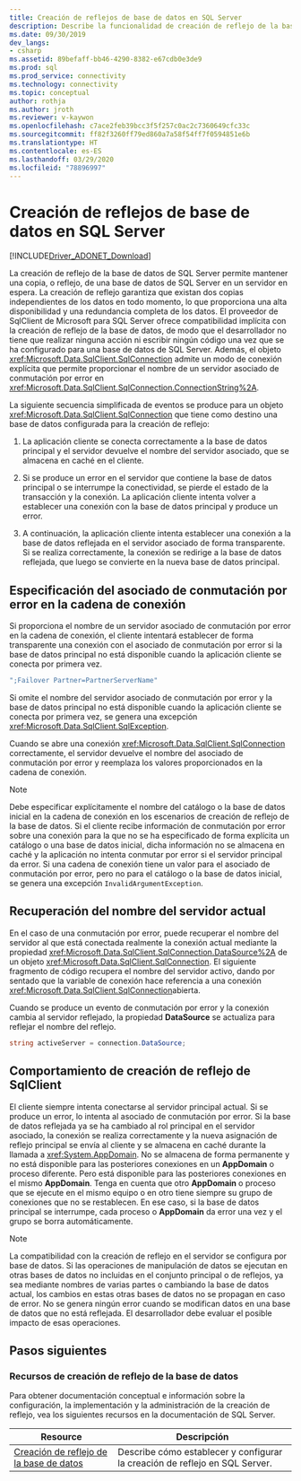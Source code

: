 ```yaml
---
title: Creación de reflejos de base de datos en SQL Server
description: Describe la funcionalidad de creación de reflejo de la base de datos.
ms.date: 09/30/2019
dev_langs:
- csharp
ms.assetid: 89befaff-bb46-4290-8382-e67cdb0e3de9
ms.prod: sql
ms.prod_service: connectivity
ms.technology: connectivity
ms.topic: conceptual
author: rothja
ms.author: jroth
ms.reviewer: v-kaywon
ms.openlocfilehash: c7ace2feb39bcc3f5f257c0ac2c7360649cfc33c
ms.sourcegitcommit: ff82f3260ff79ed860a7a58f54ff7f0594851e6b
ms.translationtype: HT
ms.contentlocale: es-ES
ms.lasthandoff: 03/29/2020
ms.locfileid: "78896997"
---
```

# <a name="database-mirroring-in-sql-server"></a>Creación de reflejos de base de datos en SQL Server

[!INCLUDE[Driver_ADONET_Download](../../../includes/driver_adonet_download.md)]

La creación de reflejo de la base de datos de SQL Server permite mantener una copia, o reflejo, de una base de datos de SQL Server en un servidor en espera. La creación de reflejo garantiza que existan dos copias independientes de los datos en todo momento, lo que proporciona una alta disponibilidad y una redundancia completa de los datos. El proveedor de SqlClient de Microsoft para SQL Server ofrece compatibilidad implícita con la creación de reflejo de la base de datos, de modo que el desarrollador no tiene que realizar ninguna acción ni escribir ningún código una vez que se ha configurado para una base de datos de SQL Server. Además, el objeto <xref:Microsoft.Data.SqlClient.SqlConnection> admite un modo de conexión explícita que permite proporcionar el nombre de un servidor asociado de conmutación por error en <xref:Microsoft.Data.SqlClient.SqlConnection.ConnectionString%2A>.  
  
La siguiente secuencia simplificada de eventos se produce para un objeto <xref:Microsoft.Data.SqlClient.SqlConnection> que tiene como destino una base de datos configurada para la creación de reflejo:  
  
1. La aplicación cliente se conecta correctamente a la base de datos principal y el servidor devuelve el nombre del servidor asociado, que se almacena en caché en el cliente.  
  
2. Si se produce un error en el servidor que contiene la base de datos principal o se interrumpe la conectividad, se pierde el estado de la transacción y la conexión. La aplicación cliente intenta volver a establecer una conexión con la base de datos principal y produce un error.  
  
3. A continuación, la aplicación cliente intenta establecer una conexión a la base de datos reflejada en el servidor asociado de forma transparente. Si se realiza correctamente, la conexión se redirige a la base de datos reflejada, que luego se convierte en la nueva base de datos principal.  
  
## <a name="specifying-the-failover-partner-in-the-connection-string"></a>Especificación del asociado de conmutación por error en la cadena de conexión  
Si proporciona el nombre de un servidor asociado de conmutación por error en la cadena de conexión, el cliente intentará establecer de forma transparente una conexión con el asociado de conmutación por error si la base de datos principal no está disponible cuando la aplicación cliente se conecta por primera vez.  
  
```csharp
";Failover Partner=PartnerServerName"  
```  
  
Si omite el nombre del servidor asociado de conmutación por error y la base de datos principal no está disponible cuando la aplicación cliente se conecta por primera vez, se genera una excepción <xref:Microsoft.Data.SqlClient.SqlException>.  
  
Cuando se abre una conexión <xref:Microsoft.Data.SqlClient.SqlConnection> correctamente, el servidor devuelve el nombre del asociado de conmutación por error y reemplaza los valores proporcionados en la cadena de conexión.  
  
> [!NOTE]
>  Debe especificar explícitamente el nombre del catálogo o la base de datos inicial en la cadena de conexión en los escenarios de creación de reflejo de la base de datos. Si el cliente recibe información de conmutación por error sobre una conexión para la que no se ha especificado de forma explícita un catálogo o una base de datos inicial, dicha información no se almacena en caché y la aplicación no intenta conmutar por error si el servidor principal da error. Si una cadena de conexión tiene un valor para el asociado de conmutación por error, pero no para el catálogo o la base de datos inicial, se genera una excepción `InvalidArgumentException`.  
  
## <a name="retrieving-the-current-server-name"></a>Recuperación del nombre del servidor actual  
En el caso de una conmutación por error, puede recuperar el nombre del servidor al que está conectada realmente la conexión actual mediante la propiedad <xref:Microsoft.Data.SqlClient.SqlConnection.DataSource%2A> de un objeto <xref:Microsoft.Data.SqlClient.SqlConnection>. El siguiente fragmento de código recupera el nombre del servidor activo, dando por sentado que la variable de conexión hace referencia a una conexión <xref:Microsoft.Data.SqlClient.SqlConnection>abierta.  
  
Cuando se produce un evento de conmutación por error y la conexión cambia al servidor reflejado, la propiedad **DataSource** se actualiza para reflejar el nombre del reflejo.  
  
```csharp  
string activeServer = connection.DataSource;  
```  
  
## <a name="sqlclient-mirroring-behavior"></a>Comportamiento de creación de reflejo de SqlClient  
El cliente siempre intenta conectarse al servidor principal actual. Si se produce un error, lo intenta al asociado de conmutación por error. Si la base de datos reflejada ya se ha cambiado al rol principal en el servidor asociado, la conexión se realiza correctamente y la nueva asignación de reflejo principal se envía al cliente y se almacena en caché durante la llamada a <xref:System.AppDomain>. No se almacena de forma permanente y no está disponible para las posteriores conexiones en un **AppDomain** o proceso diferente. Pero está disponible para las posteriores conexiones en el mismo **AppDomain**. Tenga en cuenta que otro **AppDomain** o proceso que se ejecute en el mismo equipo o en otro tiene siempre su grupo de conexiones que no se restablecen. En ese caso, si la base de datos principal se interrumpe, cada proceso o **AppDomain** da error una vez y el grupo se borra automáticamente.  
  
> [!NOTE]
>  La compatibilidad con la creación de reflejo en el servidor se configura por base de datos. Si las operaciones de manipulación de datos se ejecutan en otras bases de datos no incluidas en el conjunto principal o de reflejos, ya sea mediante nombres de varias partes o cambiando la base de datos actual, los cambios en estas otras bases de datos no se propagan en caso de error. No se genera ningún error cuando se modifican datos en una base de datos que no está reflejada. El desarrollador debe evaluar el posible impacto de esas operaciones.  
  
## <a name="next-steps"></a>Pasos siguientes
### <a name="database-mirroring-resources"></a>Recursos de creación de reflejo de la base de datos  
Para obtener documentación conceptual e información sobre la configuración, la implementación y la administración de la creación de reflejo, vea los siguientes recursos en la documentación de SQL Server.  
  
|Resource|Descripción|  
|--------------|-----------------|  
|[Creación de reflejo de la base de datos](../../../database-engine/database-mirroring/database-mirroring-sql-server.md)|Describe cómo establecer y configurar la creación de reflejo en SQL Server.|  
